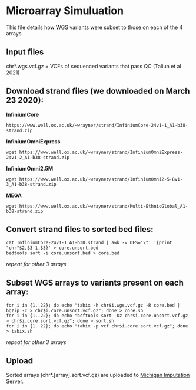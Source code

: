 
# Microarray Simuluation

This file details how WGS variants were subset to those on each of the 4 arrays. 


## Input files
chr*.wgs.vcf.gz = VCFs of sequenced variants that pass QC (Taliun et al 2021)

## Download strand files (we downloaded on March 23 2020):
**InfiniumCore**
```
https://www.well.ox.ac.uk/~wrayner/strand/InfiniumCore-24v1-1_A1-b38-strand.zip
```
**InfiniumOmniExpress**
```
wget https://www.well.ox.ac.uk/~wrayner/strand/InfiniumOmniExpress-24v1-2_A1-b38-strand.zip
```

**InfiniumOmni2.5M**
```
wget https://www.well.ox.ac.uk/~wrayner/strand/InfiniumOmni2-5-8v1-3_A1-b38-strand.zip
```
**MEGA**
```
wget https://www.well.ox.ac.uk/~wrayner/strand/Multi-EthnicGlobal_A1-b38-strand.zip
```

## Convert strand files to sorted bed files:
```
cat InfiniumCore-24v1-1_A1-b38.strand | awk -v OFS='\t' '{print "chr"$2,$3-1,$3}' > core.unsort.bed
bedtools sort -i core.unsort.bed > core.bed
```
*repeat for other 3 arrays*

## Subset WGS arrays to variants present on each array:
```
for i in {1..22}; do echo "tabix -h chr$i.wgs.vcf.gz -R core.bed | bgzip -c > chr$i.core.unsort.vcf.gz"; done > core.sh
for i in {1..22}; do echo "bcftools sort -Oz chr$i.core.unsort.vcf.gz > chr$i.core.sort.vcf.gz"; done > sort.sh
for i in {1..22}; do echo "tabix -p vcf chr$i.core.sort.vcf.gz"; done > tabix.sh
```
*repeat for other 3 arrays*

## Upload
Sorted arrays (chr*.[array].sort.vcf.gz) are uploaded to [Michigan Imputation Server](https://imputationserver.sph.umich.edu/).


